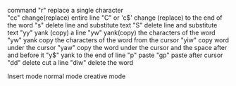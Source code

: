command 
"r" replace a single character\
"cc" change(replace) entire line
"C" or 'c$' change (replace) to the end of the word 
"s" delete line and substitute text
"S" delete line and substitute text
"yy" yank (copy) a line 
"yw" yank(copy) the characters of the word 
"yw" yank copy the characters of the word from the cursor
"yiw" copy word under the cursor
"yaw" copy the word under the cursor and the space after and before it
"y$" yank to the end of line
"p" paste
"gp" paste after cursor
"dd" delete cut a line 
"diw" delete the word

Insert mode
normal mode
creative mode

